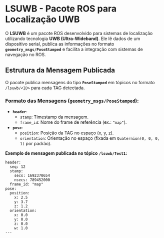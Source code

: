 # **LSUWB - Pacote ROS para Localização UWB**

O **LSUWB** é um pacote ROS desenvolvido para sistemas de localização utilizando tecnologia **UWB (Ultra-Wideband)**. Ele lê dados de um dispositivo serial, publica as informações no formato **`geometry_msgs/PoseStamped`** e facilita a integração com sistemas de navegação no ROS.

## **Estrutura da Mensagem Publicada**

O pacote publica mensagens do tipo **`PoseStamped`** em tópicos no formato `/lsuwb/<ID>` para cada TAG detectada.

### **Formato das Mensagens (`geometry_msgs/PoseStamped`):**
- **`header`**:
  - `stamp`: Timestamp da mensagem.
  - `frame_id`: Nome do frame de referência (ex.: `"map"`).
- **`pose`**:
  - `position`: Posição da TAG no espaço (x, y, z).
  - `orientation`: Orientação no espaço (fixada em `Quaternion(0, 0, 0, 1)` por padrão).

**Exemplo de mensagem publicada no tópico `/lsuwb/Test1`:**
```plaintext
header: 
  seq: 12
  stamp: 
    secs: 1692370654
    nsecs: 789452000
  frame_id: "map"
pose: 
  position: 
    x: 2.5
    y: 3.7
    z: 1.2
  orientation: 
    x: 0.0
    y: 0.0
    z: 0.0
    w: 1.0
---
